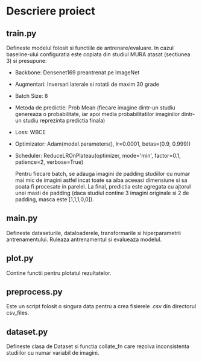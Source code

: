 # Descriere proiect

## train.py
Defineste modelul folosit si functiile de antrenare/evaluare. In cazul baseline-ului configuratia este copiata din studiul MURA atasat (sectiunea 3) si presupune:
- Backbone: Densenet169 preantrenat pe ImageNet
- Augmentari: Inversari laterale si rotatii de maxim 30 grade
- Batch Size: 8
- Metoda de predictie: Prob Mean (fiecare imagine dintr-un studiu genereaza o probabilitate, iar apoi media probabilitatilor imaginilor dintr-un studiu reprezinta predictia finala)
- Loss: WBCE 
- Optimizator: Adam(model.parameters(), lr=0.0001, betas=(0.9, 0.999))
- Scheduler: ReduceLROnPlateau(optimizer, mode='min', factor=0.1, patience=2, verbose=True)

  Pentru fiecare batch, se adauga imagini de padding studiilor cu numar mai mic de imagini astfel incat toate sa aiba aceeasi dimensiune si sa poata fi procesate in parelel.
  La final, predictia este agregata cu ajtorul unei masti de padding (daca studiul contine 3 imagini originale si 2 de padding, masca este [1,1,1,0,0]).

## main.py
Defineste dataseturile, dataloaderele, transformarile si hiperparametrii antrenamentului. Ruleaza antrenamentul si evalueaza modelul.

## plot.py
Contine functii pentru plotatul rezultatelor.

## preprocess.py
Este un script folosit o singura data pentru a crea fisierele .csv din directorul csv_files.

## dataset.py
Defineste clasa de Dataset si functia collate_fn care rezolva inconsistenta studiilor cu numar variabil de imagini.


